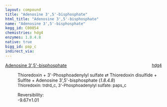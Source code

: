 ```yaml
---
layout: compound
title: "Adenosine 3',5'-bisphosphate"
html_title: "Adenosine 3',5'-bisphosphate"
name: "Adenosine 3',5'-bisphosphate"
kegg_id: C00054
chemistries: hdg4
enzymes: 1.8.4.8
native: true
bigg_id: pap_c
indirect_via:
---
```

<dl><dt class="rs-product"><a class="link-dark" data-bs-html="true" data-bs-title="KEGG: C00054" data-bs-toggle="tooltip" href="{{ site.url }}{{ site.baseurl }}/compounds/C00054">Adenosine 3',5'-bisphosphate</a><span style="float: right; max-width: 40%"><a class="link-dark opacity-50" href="{{ site.url }}{{ site.baseurl }}/chemistries/hdg4" style="font-size: small; word-wrap: anywhere;">hdg4</a></span></dt><dd><p>Thioredoxin + 3'-Phosphoadenylyl sulfate ⇄ Thioredoxin disulfide + Sulfite + Adenosine 3',5'-bisphosphate (<i>1.8.4.8</i>)<br/><span style="font-size: small;"><span data-bs-html="true" data-bs-title="KEGG: C00342" data-bs-toggle="tooltip">Thioredoxin</span>: trdrd_c, <span data-bs-html="true" data-bs-title="KEGG: C00053" data-bs-toggle="tooltip">3'-Phosphoadenylyl sulfate</span>: paps_c</span><br/><div class="reversibility_info">Reversibility: <div class="progress" style="flex-direction: row-reverse;"><div aria-valuemax="10" aria-valuemin="0" aria-valuenow="-9.671588158110314" class="progress-bar bg-success" role="progressbar" style="width: 96.72%"></div><div aria-valuemax="10" aria-valuemin="0" aria-valuenow="-9.671588158110314" class="progress-bar bg-warning" role="progressbar" style="width: 10.13%"></div></div><span>-9.67±1.01</span><div class="progress"><div aria-valuemax="10" aria-valuemin="0" aria-valuenow="-9.671588158110314" class="progress-bar bg-danger" role="progressbar" style="width: 0%"></div></div></div></p><dl></dl></dd></dl>